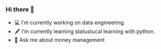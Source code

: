 ### Hi there 👋

- 💻 I’m currently working on data engineering.
- 🖋 I’m currently learning statustucal learning with python.
- 💬 Ask me about money management
